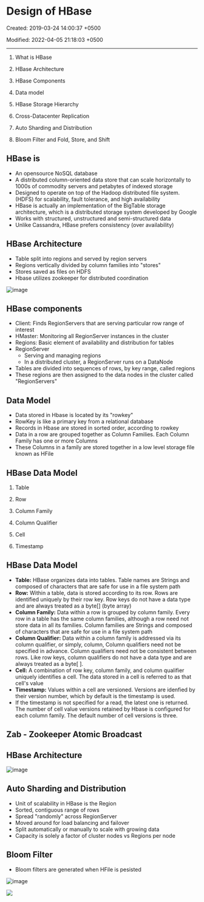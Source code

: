 # Design of HBase

Created: 2019-03-24 14:00:37 +0500

Modified: 2022-04-05 21:18:03 +0500

---

1. What is HBase

2. HBase Architecture

3. HBase Components

4. Data model

5. HBase Storage Hierarchy

6. Cross-Datacenter Replication

7. Auto Sharding and Distribution

8. Bloom Filter and Fold, Store, and Shift

## HBase is

- An opensource NoSQL database
- A distributed column-oriented data store that can scale horizontally to 1000s of commodity servers and petabytes of indexed storage
- Designed to operate on top of the Hadoop distributed file system. (HDFS) for scalability, fault tolerance, and high availability
- HBase is actually an implementation of the BigTable storage architecture, which is a distributed storage system developed by Google
- Works with structured, unstructured and semi-structured data
- Unlike Cassandra, HBase prefers consistency (over availability)

## HBase Architecture

- Table split into regions and served by region servers
- Regions vertically divided by column families into "stores"
- Stores saved as files on HDFS
- Hbase utilizes zookeeper for distributed coordination

![image](media/Big-Data_Design-of-HBase-image1.jpg)

## HBase components

- Client: Finds RegionServers that are serving particular row range of interest
- HMaster: Monitoring all RegionServer instances in the cluster
- Regions: Basic element of availability and distribution for tables
- RegionServer
  - Serving and managing regions
  - In a distributed cluster, a RegionServer runs on a DataNode
- Tables are divided into sequences of rows, by key range, called regions
- These regions are then assigned to the data nodes in the cluster called "RegionServers"

## Data Model

- Data stored in Hbase is located by its "rowkey"
- RowKey is like a primary key from a relational database
- Records in Hbase are stored in sorted order, according to rowkey
- Data in a row are grouped together as Column Families. Each Column Family has one or more Columns
- These Columns in a family are stored together in a low level storage file known as HFile

## HBase Data Model

1. Table

2. Row

3. Column Family

4. Column Qualifier

5. Cell

6. Timestamp

## HBase Data Model

- **Table:** HBase organizes data into tables. Table names are Strings and composed of characters that are safe for use in a file system path
- **Row:** Within a table, data is stored according to its row. Rows are identified uniquely by their row key. Row keys do not have a data type and are always treated as a byte[] (byte array)
- **Column Family:** Data within a row is grouped by column family. Every row in a table has the same column families, although a row need not store data in all its families. Column families are Strings and composed of characters that are safe for use in a file system path
- **Column Qualifier:** Data within a column family is addressed via its column qualifier, or simply, column, Column qualifiers need not be specified in advance. Column qualifiers need not be consistent between rows. Like row keys, column qualifiers do not have a data type and are always treated as a byte[ ].
- **Cell:** A combination of row key, column family, and column qualifier uniquely identifies a cell. The data stored in a cell is referred to as that cell's value
- **Timestamp:** Values within a cell are versioned. Versions are idenfied by their version number, which by default is the timestamp is used.
- If the timestamp is not specified for a read, the latest one is returned. The number of cell value versions retained by Hbase is configured for each column family. The default number of cell versions is three.

## Zab - Zookeeper Atomic Broadcast

## HBase Architecture

![image](media/Big-Data_Design-of-HBase-image2.jpg)

## Auto Sharding and Distribution

- Unit of scalability in HBase is the Region
- Sorted, contiguous range of rows
- Spread "randomly" across RegionServer
- Moved around for load balancing and failover
- Split automatically or manually to scale with growing data
- Capacity is solely a factor of cluster nodes vs Regions per node

## Bloom Filter

- Bloom filters are generated when HFile is pesisted

![image](media/Big-Data_Design-of-HBase-image3.png)

![](media/Big-Data_Design-of-HBase-image4.png)
